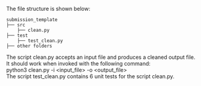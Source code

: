 The file structure is shown below:
```
submission_template
├── src
    ├── clean.py
├── test
    ├── test_clean.py
├── other folders
```
The script clean.py accepts an input file and produces a cleaned output file.\
It should work when invoked with the following command:\
python3 clean.py -i <input_file> -o <output_file>\
The script test_clean.py contains 6 unit tests for the script clean.py.
